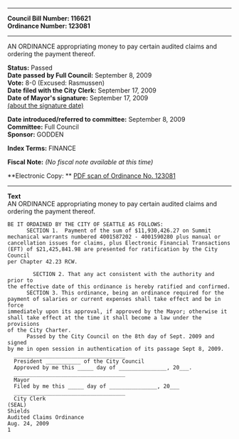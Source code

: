 * * * * *  
  
**Council Bill Number: [](#h0)[](#h2)116621**   
**Ordinance Number: 123081**  
  
* * * * *  
  
AN ORDINANCE appropriating money to pay certain audited claims and ordering the payment thereof.  
  
**Status:** Passed   
**Date passed by Full Council:** September 8, 2009   
**Vote:** 8-0 (Excused: Rasmussen)   
**Date filed with the City Clerk:** September 17, 2009   
**Date of Mayor's signature:** September 17, 2009   
[(about the signature date)](/~public/approvaldate.htm)   
  
  
**Date introduced/referred to committee:** September 8, 2009   
**Committee:** Full Council   
**Sponsor:** GODDEN   
  
**Index Terms:** FINANCE  
  
**Fiscal Note:** *(No fiscal note available at this time)*  
  
**Electronic Copy: ** [PDF scan of Ordinance No. 123081](/~archives/Ordinances/Ord_123081.pdf)  
  
* * * * *  
  
**Text**  
        AN ORDINANCE appropriating money to pay certain audited claims and  
    ordering the payment thereof.  
  
    BE IT ORDAINED BY THE CITY OF SEATTLE AS FOLLOWS:  
          SECTION 1.  Payment of the sum of $11,930,426.27 on Summit  
    mechanical warrants numbered 4001587202 - 4001590280 plus manual or  
    cancellation issues for claims, plus Electronic Financial Transactions  
    (EFT) of $21,425,841.98 are presented for ratification by the City Council  
    per Chapter 42.23 RCW.  
  
            SECTION 2. That any act consistent with the authority and prior to  
    the effective date of this ordinance is hereby ratified and confirmed.  
          SECTION 3. This ordinance, being an ordinance required for the  
    payment of salaries or current expenses shall take effect and be in force  
    immediately upon its approval, if approved by the Mayor; otherwise it  
    shall take effect at the time it shall become a law under the provisions  
    of the City Charter.  
          Passed by the City Council on the 8th day of Sept. 2009 and signed  
    by me in open session in authentication of its passage Sept 8, 2009.  
      ___________________________________  
      President ___________ of the City Council  
      Approved by me this _____ day of _______________, 20___.  
      ___________________________________  
      Mayor  
      Filed by me this _____ day of _______________, 20___  
      ___________________________________  
      City Clerk  
    (SEAL)  
    Shields  
    Audited Claims Ordinance  
    Aug. 24, 2009  
    1  
